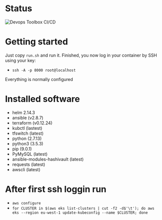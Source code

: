 
# Status
![Devops Toolbox CI/CD](https://github.com/karlesnine/docker-devops-toolbox/workflows/Devops%20Toolbox%20CI/CD/badge.svg)

# Getting started

Just copy `run.sh` and run it.
Finished, you now log in your container by SSH using your key:
- `ssh -A -p 8000 root@localhost`

Everything is normally configured

# Installed software
- helm 2.14.3
- ansible (v2.8.7)
- terraform (v0.12.24)
- kubctl (lastest)
- tfswitch (latest)
- python (2.7.13)
- python3 (3.5.3)
- pip (9.0.1)
- PyMySQL (latest)
- ansible-modules-hashivault (latest)
- requests (latest)
- awscli (latest)

# After first ssh loggin run
- `aws configure`
- `for CLUSTER in $(aws eks list-clusters | cut -f2 -d$'\t'); do aws eks --region eu-west-1 update-kubeconfig --name $CLUSTER; done`

